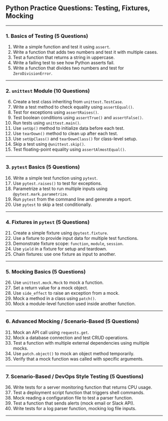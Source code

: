 ## **Python Practice Questions: Testing, Fixtures, Mocking**

---

### **1. Basics of Testing (5 Questions)**

1. Write a simple function and test it using `assert`.
2. Write a function that adds two numbers and test it with multiple cases.
3. Test a function that returns a string in uppercase.
4. Write a failing test to see how Python asserts fail.
5. Write a function that divides two numbers and test for `ZeroDivisionError`.

---

### **2. `unittest` Module (10 Questions)**

6. Create a test class inheriting from `unittest.TestCase`.
7. Write a test method to check equality using `assertEqual()`.
8. Test for exceptions using `assertRaises()`.
9. Test boolean conditions using `assertTrue()` and `assertFalse()`.
10. Run tests using `unittest.main()`.
11. Use `setUp()` method to initialize data before each test.
12. Use `tearDown()` method to clean up after each test.
13. Use `setUpClass()` and `tearDownClass()` for class-level setup.
14. Skip a test using `@unittest.skip()`.
15. Test floating-point equality using `assertAlmostEqual()`.

---

### **3. `pytest` Basics (5 Questions)**

16. Write a simple test function using `pytest`.
17. Use `pytest.raises()` to test for exceptions.
18. Parametrize a test to run multiple inputs using `@pytest.mark.parametrize`.
19. Run `pytest` from the command line and generate a report.
20. Use `pytest` to skip a test conditionally.

---

### **4. Fixtures in `pytest` (5 Questions)**

21. Create a simple fixture using `@pytest.fixture`.
22. Use a fixture to provide input data for multiple test functions.
23. Demonstrate fixture scope: `function`, `module`, `session`.
24. Use `yield` in a fixture for setup and teardown.
25. Chain fixtures: use one fixture as input to another.

---

### **5. Mocking Basics (5 Questions)**

26. Use `unittest.mock.Mock` to mock a function.
27. Set a return value for a mock object.
28. Use `side_effect` to raise an exception from a mock.
29. Mock a method in a class using `patch()`.
30. Mock a module-level function used inside another function.

---

### **6. Advanced Mocking / Scenario-Based (5 Questions)**

31. Mock an API call using `requests.get`.
32. Mock a database connection and test CRUD operations.
33. Test a function with multiple external dependencies using multiple mocks.
34. Use `patch.object()` to mock an object method temporarily.
35. Verify that a mock function was called with specific arguments.

---

### **7. Scenario-Based / DevOps Style Testing (5 Questions)**

36. Write tests for a server monitoring function that returns CPU usage.
37. Test a deployment script function that triggers shell commands.
38. Mock reading a configuration file to test a parser function.
39. Test a function that sends alerts (mock email or Slack API).
40. Write tests for a log parser function, mocking log file inputs.

---


